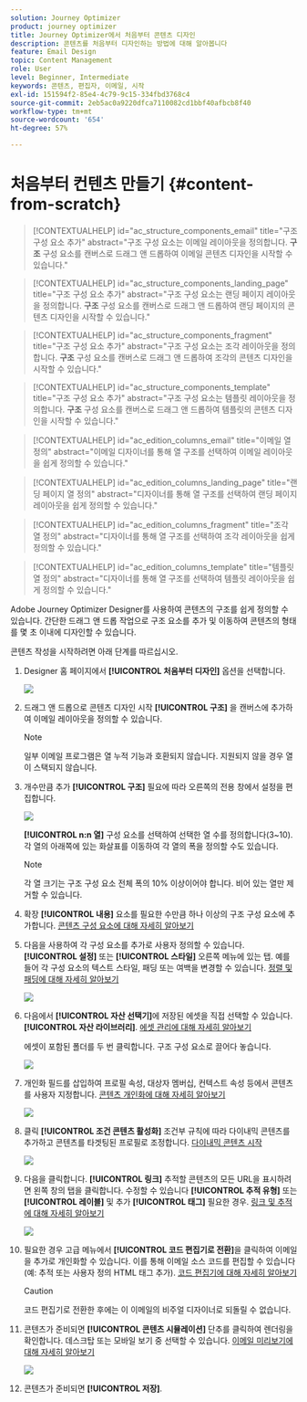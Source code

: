 ```yaml
---
solution: Journey Optimizer
product: journey optimizer
title: Journey Optimizer에서 처음부터 콘텐츠 디자인
description: 콘텐츠를 처음부터 디자인하는 방법에 대해 알아봅니다
feature: Email Design
topic: Content Management
role: User
level: Beginner, Intermediate
keywords: 콘텐츠, 편집자, 이메일, 시작
exl-id: 151594f2-85e4-4c79-9c15-334fbd3768c4
source-git-commit: 2eb5ac0a9220dfca7110082cd1bbf40afbcb8f40
workflow-type: tm+mt
source-wordcount: '654'
ht-degree: 57%

---
```


# 처음부터 컨텐츠 만들기 {#content-from-scratch}

>[!CONTEXTUALHELP]
>id="ac_structure_components_email"
>title="구조 구성 요소 추가"
>abstract="구조 구성 요소는 이메일 레이아웃을 정의합니다. **구조** 구성 요소를 캔버스로 드래그 앤 드롭하여 이메일 콘텐츠 디자인을 시작할 수 있습니다."

>[!CONTEXTUALHELP]
>id="ac_structure_components_landing_page"
>title="구조 구성 요소 추가"
>abstract="구조 구성 요소는 랜딩 페이지 레이아웃을 정의합니다. **구조** 구성 요소를 캔버스로 드래그 앤 드롭하여 랜딩 페이지의 콘텐츠 디자인을 시작할 수 있습니다."

>[!CONTEXTUALHELP]
>id="ac_structure_components_fragment"
>title="구조 구성 요소 추가"
>abstract="구조 구성 요소는 조각 레이아웃을 정의합니다. **구조** 구성 요소를 캔버스로 드래그 앤 드롭하여 조각의 콘텐츠 디자인을 시작할 수 있습니다."

>[!CONTEXTUALHELP]
>id="ac_structure_components_template"
>title="구조 구성 요소 추가"
>abstract="구조 구성 요소는 템플릿 레이아웃을 정의합니다. **구조** 구성 요소를 캔버스로 드래그 앤 드롭하여 템플릿의 콘텐츠 디자인을 시작할 수 있습니다."


>[!CONTEXTUALHELP]
>id="ac_edition_columns_email"
>title="이메일 열 정의"
>abstract="이메일 디자이너를 통해 열 구조를 선택하여 이메일 레이아웃을 쉽게 정의할 수 있습니다."

>[!CONTEXTUALHELP]
>id="ac_edition_columns_landing_page"
>title="랜딩 페이지 열 정의"
>abstract="디자이너를 통해 열 구조를 선택하여 랜딩 페이지 레이아웃을 쉽게 정의할 수 있습니다."

>[!CONTEXTUALHELP]
>id="ac_edition_columns_fragment"
>title="조각 열 정의"
>abstract="디자이너를 통해 열 구조를 선택하여 조각 레이아웃을 쉽게 정의할 수 있습니다."

>[!CONTEXTUALHELP]
>id="ac_edition_columns_template"
>title="템플릿 열 정의"
>abstract="디자이너를 통해 열 구조를 선택하여 템플릿 레이아웃을 쉽게 정의할 수 있습니다."


Adobe Journey Optimizer Designer를 사용하여 콘텐츠의 구조를 쉽게 정의할 수 있습니다. 간단한 드래그 앤 드롭 작업으로 구조 요소를 추가 및 이동하여 콘텐츠의 형태를 몇 초 이내에 디자인할 수 있습니다.

콘텐츠 작성을 시작하려면 아래 단계를 따르십시오.

1. Designer 홈 페이지에서 **[!UICONTROL 처음부터 디자인]** 옵션을 선택합니다.

   ![](assets/email_designer.png)

1. 드래그 앤 드롭으로 콘텐츠 디자인 시작 **[!UICONTROL 구조]** 을 캔버스에 추가하여 이메일 레이아웃을 정의할 수 있습니다.

   >[!NOTE]
   >
   >일부 이메일 프로그램은 열 누적 기능과 호환되지 않습니다. 지원되지 않을 경우 열이 스택되지 않습니다.

   <!--Once placed in the email, you cannot move nor remove your components unless there is already a content component or a fragment placed inside. This is not true in AJO - TBC?-->

1. 개수만큼 추가 **[!UICONTROL 구조]** 필요에 따라 오른쪽의 전용 창에서 설정을 편집합니다.

   ![](assets/email_designer_structure_components.png)

   **[!UICONTROL n:n 열]** 구성 요소를 선택하여 선택한 열 수를 정의합니다(3~10). 각 열의 아래쪽에 있는 화살표를 이동하여 각 열의 폭을 정의할 수도 있습니다.

   >[!NOTE]
   >
   >각 열 크기는 구조 구성 요소 전체 폭의 10% 이상이어야 합니다. 비어 있는 열만 제거할 수 있습니다.

1. 확장 **[!UICONTROL 내용]** 요소를 필요한 수만큼 하나 이상의 구조 구성 요소에 추가합니다. [콘텐츠 구성 요소에 대해 자세히 알아보기](content-components.md)

1. 다음을 사용하여 각 구성 요소를 추가로 사용자 정의할 수 있습니다. **[!UICONTROL 설정]** 또는 **[!UICONTROL 스타일]** 오른쪽 메뉴에 있는 탭. 예를 들어 각 구성 요소의 텍스트 스타일, 패딩 또는 여백을 변경할 수 있습니다. [정렬 및 패딩에 대해 자세히 알아보기](alignment-and-padding.md)

   ![](assets/email_designer_structure_component.png)

1. 다음에서 **[!UICONTROL 자산 선택기]**&#x200B;에 저장된 에셋을 직접 선택할 수 있습니다. **[!UICONTROL 자산 라이브러리]**. [에셋 관리에 대해 자세히 알아보기](../content-management/assets-essentials.md)

   에셋이 포함된 폴더를 두 번 클릭합니다. 구조 구성 요소로 끌어다 놓습니다.

   ![](assets/email_designer_asset_picker.png)

1. 개인화 필드를 삽입하여 프로필 속성, 대상자 멤버십, 컨텍스트 속성 등에서 콘텐츠를 사용자 지정합니다. [콘텐츠 개인화에 대해 자세히 알아보기](../personalization/personalize.md)

   ![](assets/email_designer_personalization.png)

1. 클릭 **[!UICONTROL 조건 콘텐츠 활성화]** 조건부 규칙에 따라 다이내믹 콘텐츠를 추가하고 콘텐츠를 타겟팅된 프로필로 조정합니다. [다이내믹 콘텐츠 시작](../personalization/get-started-dynamic-content.md)

   ![](assets/email_designer_dynamic-content.png)

1. 다음을 클릭합니다. **[!UICONTROL 링크]** 추적할 콘텐츠의 모든 URL을 표시하려면 왼쪽 창의 탭을 클릭합니다. 수정할 수 있습니다 **[!UICONTROL 추적 유형]** 또는 **[!UICONTROL 레이블]** 및 추가 **[!UICONTROL 태그]** 필요한 경우. [링크 및 추적에 대해 자세히 알아보기](message-tracking.md)

   ![](assets/email_designer_links.png)

1. 필요한 경우 고급 메뉴에서 **[!UICONTROL 코드 편집기로 전환]**&#x200B;을 클릭하여 이메일을 추가로 개인화할 수 있습니다. 이를 통해 이메일 소스 코드를 편집할 수 있습니다(예: 추적 또는 사용자 정의 HTML 태그 추가). [코드 편집기에 대해 자세히 알아보기](code-content.md)

   >[!CAUTION]
   >
   >코드 편집기로 전환한 후에는 이 이메일의 비주얼 디자이너로 되돌릴 수 없습니다.

1. 콘텐츠가 준비되면 **[!UICONTROL 콘텐츠 시뮬레이션]** 단추를 클릭하여 렌더링을 확인합니다. 데스크탑 또는 모바일 보기 중 선택할 수 있습니다. [이메일 미리보기에 대해 자세히 알아보기](preview.md)

   ![](assets/email_designer_simulate_content.png)

1. 콘텐츠가 준비되면 **[!UICONTROL 저장]**.

